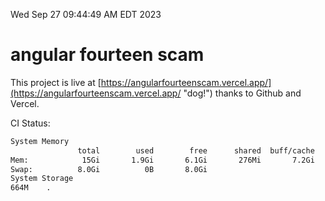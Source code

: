 Wed Sep 27 09:44:49 AM EDT 2023

# angular fourteen scam


This project is live at [https://angularfourteenscam.vercel.app/](https://angularfourteenscam.vercel.app/ "dog!") thanks to Github and Vercel.

CI Status: 

```bash
System Memory
               total        used        free      shared  buff/cache   available
Mem:            15Gi       1.9Gi       6.1Gi       276Mi       7.2Gi        12Gi
Swap:          8.0Gi          0B       8.0Gi
System Storage
664M	.
```
